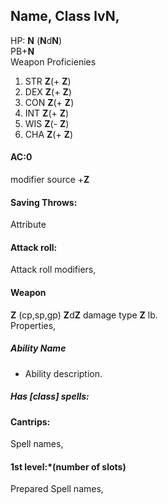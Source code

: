 ## Name, Class lv**N**,
HP: **N**  (**N**d**N**)  
PB+**N**  
Weapon Proficienies
  
1.  STR **Z**(+ **Z**)
2.  DEX **Z**(+ **Z**) 
3.  CON **Z**(+ **Z**) 
4.  INT **Z**(+ **Z**) 
5.  WIS **Z**(- **Z**) 
6.  CHA **Z**(+ **Z**)
  
#### AC:0

modifier source +**Z**

#### Saving Throws:
 
Attribute

#### Attack roll:
 
Attack roll modifiers,

#### Weapon
 
 **Z** (cp,sp,gp) **Z**d**Z** damage type      **Z** lb.   
Properties,    

##### Ability Name

* Ability description.

##### Has [class] spells:
  
#### Cantrips: 

Spell names,  

#### 1st level:*(number of slots)

Prepared Spell names,